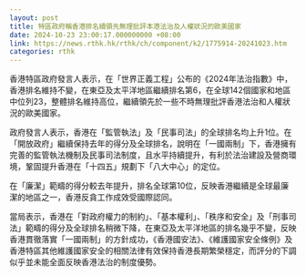 ```yaml
---
layout: post
title: 特區政府稱香港排名續領先無理批評本港法治及人權狀況的歐美國家
date: 2024-10-23 23:00:17.000000000 +08:00
link: https://news.rthk.hk/rthk/ch/component/k2/1775914-20241023.htm
categories: rthk
---
```


香港特區政府發言人表示，在「世界正義工程」公布的《2024年法治指數》中，香港排名維持不變，在東亞及太平洋地區繼續排名第6，在全球142個國家和地區中位列23，整體排名維持高位，繼續領先於一些不時無理批評香港法治和人權狀況的歐美國家。

政府發言人表示，香港在「監管執法」及「民事司法」的全球排名均上升1位。在「開放政府」繼續保持去年的得分及全球排名，說明在「一國兩制」下，香港擁有完善的監管執法機制及民事司法制度，且水平持續提升，有利於法治建設及營商環境，鞏固提升香港在「十四五」規劃下「八大中心」的定位。

在「廉潔」範疇的得分較去年提升，排名全球第10位，反映香港繼續是全球最廉潔的地區之一，香港反貪工作成效受國際認同。

當局表示，香港在「對政府權力的制約」、「基本權利」、「秩序和安全」及「刑事司法」範疇的得分及全球排名稍微下降，在東亞及太平洋地區的排名幾乎不變，反映香港貫徹落實「一國兩制」的方針成功，《香港國安法》、《維護國家安全條例》及香港特區其他維護國家安全的相關法律有效保持香港長期繁榮穩定，而評分的下調似乎並未能全面反映香港法治的制度優勢。
